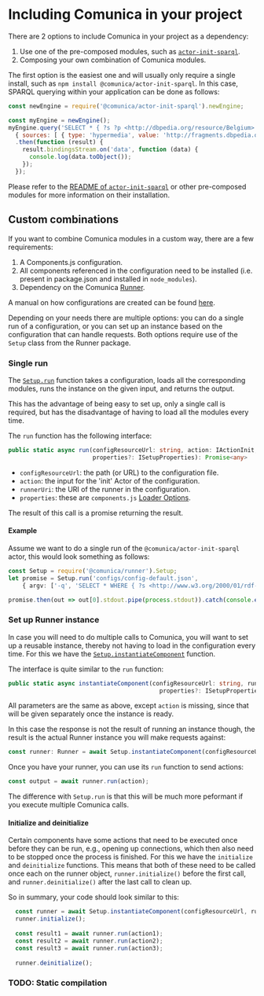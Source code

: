 # Including Comunica in your project

There are 2 options to include Comunica in your project as a dependency:

1. Use one of the pre-composed modules, such as 
[`actor-init-sparql`](https://github.com/comunica/comunica/tree/master/packages/actor-init-sparql).
2. Composing your own combination of Comunica modules.

The first option is the easiest one and will usually only require a single install,
such as `npm install @comunica/actor-init-sparql`.
In this case, SPARQL querying within your application can be done as follows:

```javascript
const newEngine = require('@comunica/actor-init-sparql').newEngine;

const myEngine = newEngine();
myEngine.query('SELECT * { ?s ?p <http://dbpedia.org/resource/Belgium>. ?s ?p ?o } LIMIT 100',
  { sources: [ { type: 'hypermedia', value: 'http://fragments.dbpedia.org/2015/en' } ] })
  .then(function (result) {
    result.bindingsStream.on('data', function (data) {
      console.log(data.toObject());
    });
  });
```

Please refer to the [README of `actor-init-sparql`](https://github.com/comunica/comunica/tree/master/packages/actor-init-sparql#usage-within-application)
or other pre-composed modules for more information on their installation.

## Custom combinations

If you want to combine Comunica modules in a custom way,
there are a few requirements:

1. A Components.js configuration.
2. All components referenced in the configuration need to be installed (i.e. present in package.json and installed in `node_modules`).
3. Dependency on the Comunica [Runner](https://github.com/comunica/comunica/tree/master/packages/runner).

A manual on how configurations are created can be found [here](configuration.md).

Depending on your needs there are multiple options:
you can do a single run of a configuration,
or you can set up an instance based on the configuration that can handle requests.
Both options require use of the `Setup` class from the Runner package.

### Single run
The [`Setup.run`](https://comunica.github.io/comunica/classes/_runner_lib_setup_.setup.html#run)
function takes a configuration,
loads all the corresponding modules,
runs the instance on the given input,
and returns the output.

This has the advantage of being easy to set up,
only a single call is required,
but has the disadvantage of having to load all the modules every time.

The `run` function has the following interface:
```typescript
public static async run(configResourceUrl: string, action: IActionInit, runnerUri?: string,
                        properties?: ISetupProperties): Promise<any>
```

* `configResourceUrl`: the path (or URL) to the configuration file.
* `action`: the input for the 'init' Actor of the configuration.
* `runnerUri`: the URI of the runner in the configuration.
* `properties`: these are `components.js`
[Loader Options](http://componentsjs.readthedocs.io/en/latest/loading/loader/).

The result of this call is a promise returning the result.

#### Example
Assume we want to do a single run of the `@comunica/actor-init-sparql` actor, this would look something as follows:

```typescript
const Setup = require('@comunica/runner').Setup;
let promise = Setup.run('configs/config-default.json',
    { argv: ['-q', 'SELECT * WHERE { ?s <http://www.w3.org/2000/01/rdf-schema#label> ?o } LIMIT 100'] });

promise.then(out => out[0].stdout.pipe(process.stdout)).catch(console.error);
```

### Set up Runner instance

In case you will need to do multiple calls to Comunica,
you will want to set up a reusable instance,
thereby not having to load in the configuration every time.
For this we have the 
[`Setup.instantiateComponent`](https://comunica.github.io/comunica/classes/_runner_lib_setup_.setup.html#instantiatecomponent) 
function.

The interface is quite similar to the `run` function:
```typescript
public static async instantiateComponent(configResourceUrl: string, runnerUri: string,
                                           properties?: ISetupProperties): Promise<any>
```

All parameters are the same as above, except `action` is missing,
since that will be given separately once the instance is ready.

In this case the response is not the result of running an instance though,
the result is the actual Runner instance you will make requests against:
```typescript
const runner: Runner = await Setup.instantiateComponent(configResourceUrl, runnerUri, properties);
```

Once you have your runner, you can use its `run` function to send actions:
```typescript
const output = await runner.run(action);
```

The difference with `Setup.run` is that this will be much more peformant
if you execute multiple Comunica calls.

#### Initialize and deinitialize
Certain components have some actions that need to be executed once before they can be run,
e.g., opening up connections, which then also need to be stopped once the process is finished.
For this we have the `initialize` and `deinitialize` functions.
This means that both of these need to be called once each on the runner object,
`runner.initialize()` before the first call,
and `runner.deinitialize()` after the last call to clean up.

So in summary, your code should look similar to this:
```typescript
  const runner = await Setup.instantiateComponent(configResourceUrl, runnerUri, properties);
  runner.initialize();
  
  const result1 = await runner.run(action1);
  const result2 = await runner.run(action2);
  const result3 = await runner.run(action3);
  
  runner.deinitialize();
```

### TODO: Static compilation
